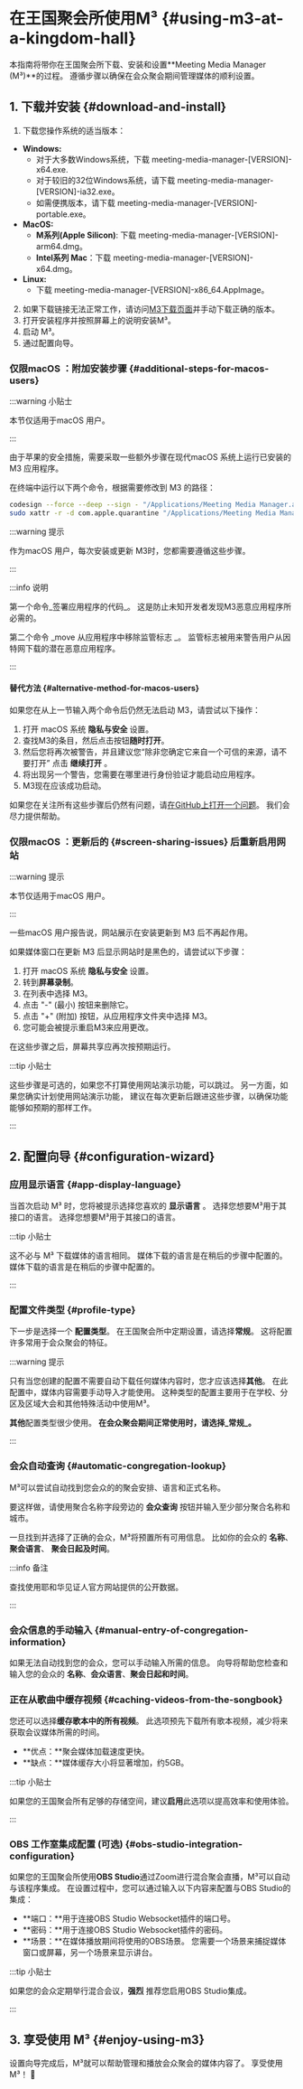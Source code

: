 <!-- markdownlint-disable no-inline-html -->

# 在王国聚会所使用M³ {#using-m3-at-a-kingdom-hall}

本指南将带你在王国聚会所下载、安装和设置**Meeting Media Manager (M³)**的过程。 遵循步骤以确保在会众聚会期间管理媒体的顺利设置。

## 1. 下载并安装 {#download-and-install}

<script setup>
  import { data } from './../../data/version.data.mts'
</script>

1. 下载您操作系统的适当版本：
  - **Windows:**
    - 对于大多数Windows系统，下载 <a :href="data.win64">meeting-media-manager-[VERSION]-x64.exe</a>.
    - 对于较旧的32位Windows系统，请下载 <a :href="data.win32">meeting-media-manager-[VERSION]-ia32.exe</a>。
    - 如需便携版本，请下载 <a :href="data.winPortable">meeting-media-manager-[VERSION]-portable.exe</a>。
  - **MacOS:**
    - **M系列(Apple Silicon)**: 下载 <a :href="data.macArm">meeting-media-manager-[VERSION]-arm64.dmg</a>。
    - **Intel系列 Mac**：下载 <a :href="data.macIntel">meeting-media-manager-[VERSION]-x64.dmg</a>。
  - **Linux:**
    - 下载 <a :href="data.linux">meeting-media-manager-[VERSION]-x86_64.AppImage</a>。
2. 如果下载链接无法正常工作，请访问[M3下载页面](https://github.com/sircharlo/meeting-media-manager/releases/latest)并手动下载正确的版本。
3. 打开安装程序并按照屏幕上的说明安装M³。
4. 启动 M³。
5. 通过配置向导。

### 仅限macOS ：附加安装步骤 {#additional-steps-for-macos-users}

:::warning 小贴士

本节仅适用于macOS 用户。

:::

由于苹果的安全措施，需要采取一些额外步骤在现代macOS 系统上运行已安装的M3 应用程序。

在终端中运行以下两个命令，根据需要修改到 M3 的路径：

```bash
codesign --force --deep --sign - "/Applications/Meeting Media Manager.app"
sudo xattr -r -d com.apple.quarantine "/Applications/Meeting Media Manager.app"
```

:::warning 提示

作为macOS 用户，每次安装或更新 M3时，您都需要遵循这些步骤。

:::

:::info 说明

第一个命令_签署应用程序的代码_。 这是防止未知开发者发现M3恶意应用程序所必需的。

第二个命令 _move 从应用程序中移除监管标志 _。 监管标志被用来警告用户从因特网下载的潜在恶意应用程序。

:::

#### 替代方法 {#alternative-method-for-macos-users}

如果您在从上一节输入两个命令后仍然无法启动 M3，请尝试以下操作：

1. 打开 macOS 系统 **隐私与安全** 设置。
2. 查找M3的条目，然后点击按钮**随时打开**。
3. 然后您将再次被警告，并且建议您“除非您确定它来自一个可信的来源，请不要打开” 点击 **继续打开** 。
4. 将出现另一个警告，您需要在哪里进行身份验证才能启动应用程序。
5. M3现在应该成功启动。

如果您在关注所有这些步骤后仍然有问题，请[在GitHub上打开一个问题](https://github.com/sircharlo/meeting-media-manager/issues/new)。 我们会尽力提供帮助。

### 仅限macOS ：更新后的 {#screen-sharing-issues} 后重新启用网站

:::warning 提示

本节仅适用于macOS 用户。

:::

一些macOS 用户报告说，网站展示在安装更新到 M3 后不再起作用。

如果媒体窗口在更新 M3 后显示网站时是黑色的，请尝试以下步骤：

1. 打开 macOS 系统 **隐私与安全** 设置。
2. 转到**屏幕录制**。
3. 在列表中选择 M3。
4. 点击 "-" (最小) 按钮来删除它。
5. 点击 "+" (附加) 按钮，从应用程序文件夹中选择 M3。
6. 您可能会被提示重启M3来应用更改。

在这些步骤之后，屏幕共享应再次按预期运行。

:::tip 小贴士

这些步骤是可选的，如果您不打算使用网站演示功能，可以跳过。 另一方面，如果您确实计划使用网站演示功能， 建议在每次更新后跟进这些步骤，以确保功能能够如预期的那样工作。

:::

## 2. 配置向导 {#configuration-wizard}

### 应用显示语言 {#app-display-language}

当首次启动 M³ 时，您将被提示选择您喜欢的 **显示语言** 。 选择您想要M³用于其接口的语言。 选择您想要M³用于其接口的语言。

:::tip 小贴士

这不必与 M³ 下载媒体的语言相同。 媒体下载的语言是在稍后的步骤中配置的。 媒体下载的语言是在稍后的步骤中配置的。

:::

### 配置文件类型 {#profile-type}

下一步是选择一个 **配置类型**。 在王国聚会所中定期设置，请选择**常规**。 这将配置许多常用于会众聚会的特征。

:::warning 提示

只有当您创建的配置不需要自动下载任何媒体内容时，您才应该选择**其他**。 在此配置中，媒体内容需要手动导入才能使用。 这种类型的配置主要用于在学校、分区及区域大会和其他特殊活动中使用M³。

**其他**配置类型很少使用。 **在会众聚会期间正常使用时，请选择_常规_。**

:::

### 会众自动查询 {#automatic-congregation-lookup}

M³可以尝试自动找到您会众的的聚会安排、语言和正式名称。

要这样做，请使用聚合名称字段旁边的 **会众查询** 按钮并输入至少部分聚合名称和城市。

一旦找到并选择了正确的会众，M³将预置所有可用信息。 比如你的会众的 **名称**、 **聚会语言**、 **聚会日起及时间**。

:::info 备注

查找使用耶和华见证人官方网站提供的公开数据。

:::

### 会众信息的手动输入 {#manual-entry-of-congregation-information}

如果无法自动找到您的会众，您可以手动输入所需的信息。 向导将帮助您检查和输入您的会众的 **名称**、**会众语言**、**聚会日起和时间**。

### 正在从歌曲中缓存视频 {#caching-videos-from-the-songbook}

您还可以选择**缓存歌本中的所有视频**。 此选项预先下载所有歌本视频，减少将来获取会议媒体所需的时间。

- **优点：**聚会媒体加载速度更快。
- **缺点：**媒体缓存大小将显著增加，约5GB。

:::tip 小贴士

如果您的王国聚会所有足够的存储空间，建议**启用**此选项以提高效率和使用体验。

:::

### OBS 工作室集成配置 (可选) {#obs-studio-integration-configuration}

如果您的王国聚会所使用**OBS Studio**通过Zoom进行混合聚会直播，M³可以自动与该程序集成。 在设置过程中，您可以通过输入以下内容来配置与OBS Studio的集成：

- **端口：**用于连接OBS Studio Websocket插件的端口号。
- **密码：**用于连接OBS Studio Websocket插件的密码。
- **场景：**在媒体播放期间将使用的OBS场景。 您需要一个场景来捕捉媒体窗口或屏幕，另一个场景来显示讲台。

:::tip 小贴士

如果您的会众定期举行混合会议，**强烈** 推荐您启用OBS Studio集成。

:::

## 3. 享受使用 M³ {#enjoy-using-m3}

设置向导完成后，M³就可以帮助管理和播放会众聚会的媒体内容了。 享受使用M³！ :tada:
